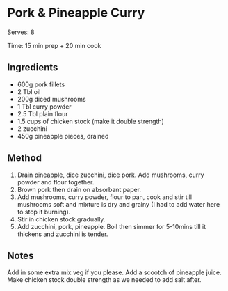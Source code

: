 # Pork & Pineapple Curry

Serves: 8

Time: 15 min prep + 20 min cook

## Ingredients

* 600g pork fillets
* 2 Tbl oil
* 200g diced mushrooms
* 1 Tbl curry powder
* 2.5 Tbl plain flour
* 1.5 cups of chicken stock (make it double strength)
* 2 zucchini
* 450g pineapple pieces, drained

## Method

1. Drain pineapple, dice zucchini, dice pork. Add mushrooms, curry powder and flour together.
2. Brown pork then drain on absorbant paper.
3. Add mushrooms, curry powder, flour to pan, cook and stir till mushrooms soft and mixture is dry and grainy (I had to add water here to stop it burning).
4. Stir in chicken stock gradually.
5. Add zucchini, pork, pineapple. Boil then simmer for 5-10mins till it thickens and zucchini is tender. 

## Notes

Add in some extra mix veg if you please.
Add a scootch of pineapple juice.
Make chicken stock double strength as we needed to add salt after.